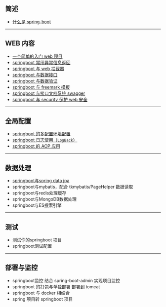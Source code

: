 

## 简述
- [什么是 spring-boot](./note/1.what-is-spring-boot.md)

---

## WEB 内容
- [一个简单的入门 web 项目](./note/web-a-simple-web-example.md)
- [springboot 常用异常信息返回](./note/web-usage-controller-advice.md)
- [springboot 与 web 拦截器](./note/web-interceptor.md)
- [springboot 与数据接口](./note/web-json-controller.md)
- [springboot 与数据验证](./note/web-validate.md)
- [springboot 与 freemark 模板](./note/web-freemarker.md)
- [springboot 与接口文档系统 swagger](./note/web-swagger2.md)
- [springboot 与 security 保护 web 安全](./note/web-security.md)

---

## 全局配置
- [springboot 的多配置环境配置](./note/globle-profiles.md)
- [springboot 日志使用（`LogBack`）](./note/globle-log-logback.md)
- [springboot 的 AOP 应用](./note/spring-boot-aop.md)

---

## 数据处理
- [springboot与spring data jpa](./note/)
- springboot与mybatis，配合 tkmybatis/PageHelper 数据读取
- springboot与redis处理缓存
- springboot与MongoDB数据处理
- springboot与ES搜索引擎

---

## 测试
- 测试你的springboot 项目
- springboot测试配置

---

## 部署与监控
- springboot监控 结合 spring-boot-admin 实现项目监控
- springboot 的打包与单独部署 部署到 tomcat
- springboot 与 docker 相结合
- spring 项目转 springboot 项目
